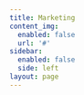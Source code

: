 ```yaml
---
title: Marketing
content_img:
  enabled: false
  url: '#'
sidebar:
  enabled: false
  side: left
layout: page
---
```


